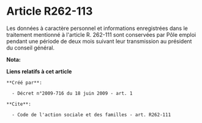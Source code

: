 # Article R262-113

Les données à caractère personnel et informations enregistrées dans le traitement mentionné à l'article R. 262-111 sont
conservées par Pôle emploi pendant une période de deux mois suivant leur transmission au président du conseil général.

**Nota:**



**Liens relatifs à cet article**

	**Créé par**:

	  - Décret n°2009-716 du 18 juin 2009 - art. 1

	**Cite**:

	  - Code de l'action sociale et des familles - art. R262-111
